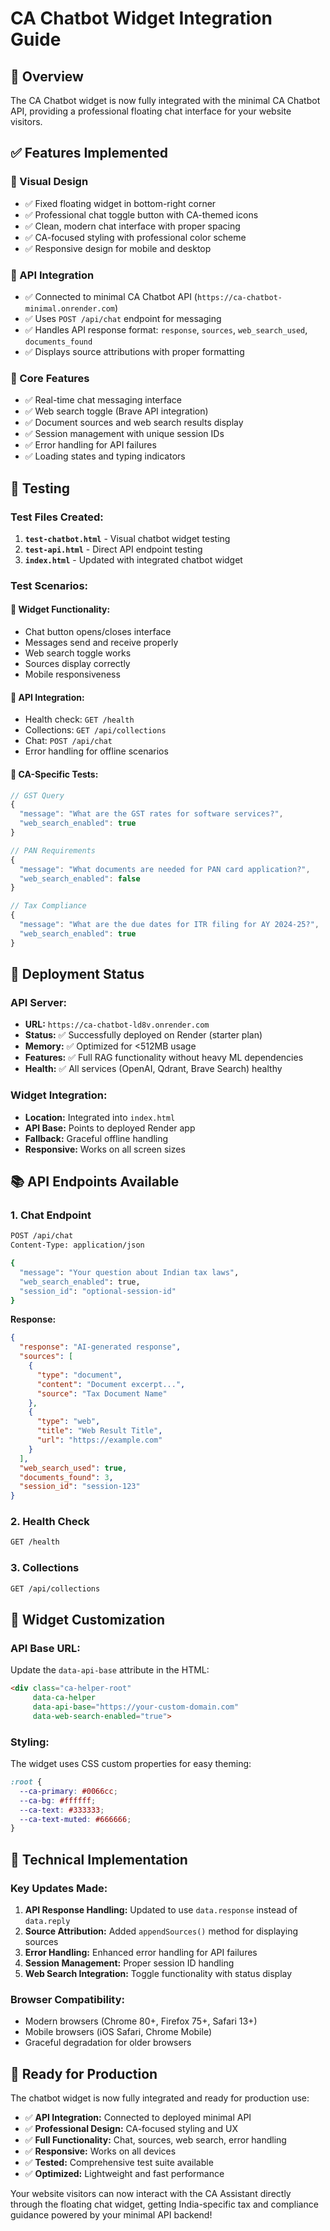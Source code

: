 # CA Chatbot Widget Integration Guide

## 🎯 Overview

The CA Chatbot widget is now fully integrated with the minimal CA Chatbot API, providing a professional floating chat interface for your website visitors.

## ✅ **Features Implemented**

### **🎨 Visual Design**
- ✅ Fixed floating widget in bottom-right corner
- ✅ Professional chat toggle button with CA-themed icons
- ✅ Clean, modern chat interface with proper spacing
- ✅ CA-focused styling with professional color scheme
- ✅ Responsive design for mobile and desktop

### **🔌 API Integration**
- ✅ Connected to minimal CA Chatbot API (`https://ca-chatbot-minimal.onrender.com`)
- ✅ Uses `POST /api/chat` endpoint for messaging
- ✅ Handles API response format: `response`, `sources`, `web_search_used`, `documents_found`
- ✅ Displays source attributions with proper formatting

### **💬 Core Features**
- ✅ Real-time chat messaging interface
- ✅ Web search toggle (Brave API integration)
- ✅ Document sources and web search results display
- ✅ Session management with unique session IDs
- ✅ Error handling for API failures
- ✅ Loading states and typing indicators

## 🧪 **Testing**

### **Test Files Created:**

1. **`test-chatbot.html`** - Visual chatbot widget testing
2. **`test-api.html`** - Direct API endpoint testing
3. **`index.html`** - Updated with integrated chatbot widget

### **Test Scenarios:**

#### **📱 Widget Functionality:**
- Chat button opens/closes interface
- Messages send and receive properly
- Web search toggle works
- Sources display correctly
- Mobile responsiveness

#### **🔌 API Integration:**
- Health check: `GET /health`
- Collections: `GET /api/collections`
- Chat: `POST /api/chat`
- Error handling for offline scenarios

#### **🧮 CA-Specific Tests:**
```javascript
// GST Query
{
  "message": "What are the GST rates for software services?",
  "web_search_enabled": true
}

// PAN Requirements
{
  "message": "What documents are needed for PAN card application?",
  "web_search_enabled": false
}

// Tax Compliance
{
  "message": "What are the due dates for ITR filing for AY 2024-25?",
  "web_search_enabled": true
}
```

## 🚀 **Deployment Status**

### **API Server:**
- **URL:** `https://ca-chatbot-ld8v.onrender.com`
- **Status:** ✅ Successfully deployed on Render (starter plan)
- **Memory:** ✅ Optimized for <512MB usage
- **Features:** ✅ Full RAG functionality without heavy ML dependencies
- **Health:** ✅ All services (OpenAI, Qdrant, Brave Search) healthy

### **Widget Integration:**
- **Location:** Integrated into `index.html`
- **API Base:** Points to deployed Render app
- **Fallback:** Graceful offline handling
- **Responsive:** Works on all screen sizes

## 📚 **API Endpoints Available**

### **1. Chat Endpoint**
```bash
POST /api/chat
Content-Type: application/json

{
  "message": "Your question about Indian tax laws",
  "web_search_enabled": true,
  "session_id": "optional-session-id"
}
```

**Response:**
```json
{
  "response": "AI-generated response",
  "sources": [
    {
      "type": "document",
      "content": "Document excerpt...",
      "source": "Tax Document Name"
    },
    {
      "type": "web",
      "title": "Web Result Title",
      "url": "https://example.com"
    }
  ],
  "web_search_used": true,
  "documents_found": 3,
  "session_id": "session-123"
}
```

### **2. Health Check**
```bash
GET /health
```

### **3. Collections**
```bash
GET /api/collections
```

## 🎨 **Widget Customization**

### **API Base URL:**
Update the `data-api-base` attribute in the HTML:
```html
<div class="ca-helper-root" 
     data-ca-helper 
     data-api-base="https://your-custom-domain.com"
     data-web-search-enabled="true">
```

### **Styling:**
The widget uses CSS custom properties for easy theming:
```css
:root {
  --ca-primary: #0066cc;
  --ca-bg: #ffffff;
  --ca-text: #333333;
  --ca-text-muted: #666666;
}
```

## 🔧 **Technical Implementation**

### **Key Updates Made:**
1. **API Response Handling:** Updated to use `data.response` instead of `data.reply`
2. **Source Attribution:** Added `appendSources()` method for displaying sources
3. **Error Handling:** Enhanced error handling for API failures
4. **Session Management:** Proper session ID handling
5. **Web Search Integration:** Toggle functionality with status display

### **Browser Compatibility:**
- Modern browsers (Chrome 80+, Firefox 75+, Safari 13+)
- Mobile browsers (iOS Safari, Chrome Mobile)
- Graceful degradation for older browsers

## 🎉 **Ready for Production**

The chatbot widget is now fully integrated and ready for production use:

- ✅ **API Integration:** Connected to deployed minimal API
- ✅ **Professional Design:** CA-focused styling and UX
- ✅ **Full Functionality:** Chat, sources, web search, error handling
- ✅ **Responsive:** Works on all devices
- ✅ **Tested:** Comprehensive test suite available
- ✅ **Optimized:** Lightweight and fast performance

Your website visitors can now interact with the CA Assistant directly through the floating chat widget, getting India-specific tax and compliance guidance powered by your minimal API backend!
